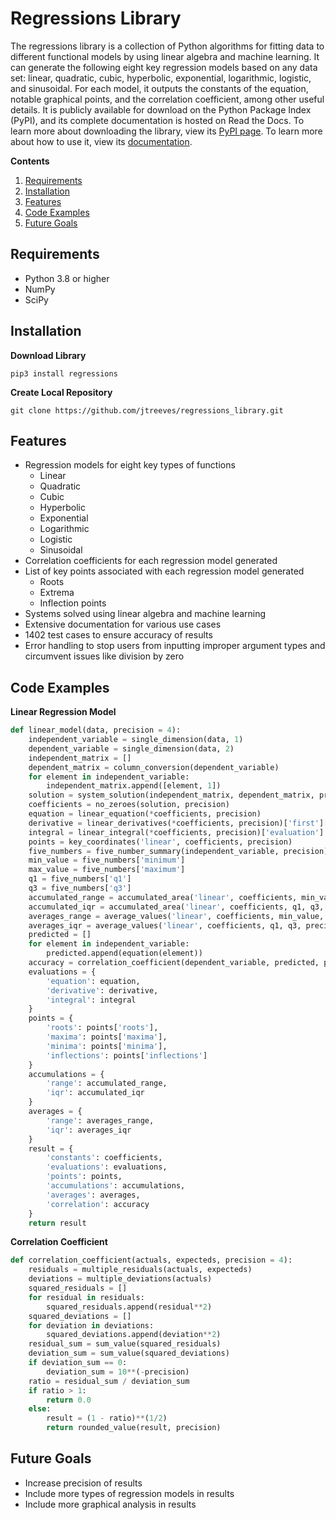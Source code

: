 # Regressions Library

The regressions library is a collection of Python algorithms for fitting data to different functional models by using linear algebra and machine learning. It can generate the following eight key regression models based on any data set: linear, quadratic, cubic, hyperbolic, exponential, logarithmic, logistic, and sinusoidal. For each model, it outputs the constants of the equation, notable graphical points, and the correlation coefficient, among other useful details. It is publicly available for download on the Python Package Index (PyPI), and its complete documentation is hosted on Read the Docs. To learn more about downloading the library, view its [PyPI page](https://pypi.org/project/regressions/). To learn more about how to use it, view its [documentation](https://regressions.readthedocs.io/en/latest/).

**Contents**
1. [Requirements](https://github.com/jtreeves/regressions_library#requirements)
2. [Installation](https://github.com/jtreeves/regressions_library#installation)
3. [Features](https://github.com/jtreeves/regressions_library#features)
4. [Code Examples](https://github.com/jtreeves/regressions_library#code-examples)
5. [Future Goals](https://github.com/jtreeves/regressions_library#future-goals)

## Requirements

- Python 3.8 or higher
- NumPy
- SciPy

## Installation

**Download Library**
```
pip3 install regressions
```

**Create Local Repository**
```
git clone https://github.com/jtreeves/regressions_library.git
```

## Features

- Regression models for eight key types of functions
    - Linear
    - Quadratic
    - Cubic
    - Hyperbolic
    - Exponential
    - Logarithmic
    - Logistic
    - Sinusoidal
- Correlation coefficients for each regression model generated
- List of key points associated with each regression model generated
    - Roots
    - Extrema
    - Inflection points
- Systems solved using linear algebra and machine learning
- Extensive documentation for various use cases
- 1402 test cases to ensure accuracy of results
- Error handling to stop users from inputting improper argument types and circumvent issues like division by zero

## Code Examples

**Linear Regression Model**
```python
def linear_model(data, precision = 4):
    independent_variable = single_dimension(data, 1)
    dependent_variable = single_dimension(data, 2)
    independent_matrix = []
    dependent_matrix = column_conversion(dependent_variable)
    for element in independent_variable:
        independent_matrix.append([element, 1])
    solution = system_solution(independent_matrix, dependent_matrix, precision)
    coefficients = no_zeroes(solution, precision)
    equation = linear_equation(*coefficients, precision)
    derivative = linear_derivatives(*coefficients, precision)['first']['evaluation']
    integral = linear_integral(*coefficients, precision)['evaluation']
    points = key_coordinates('linear', coefficients, precision)
    five_numbers = five_number_summary(independent_variable, precision)
    min_value = five_numbers['minimum']
    max_value = five_numbers['maximum']
    q1 = five_numbers['q1']
    q3 = five_numbers['q3']
    accumulated_range = accumulated_area('linear', coefficients, min_value, max_value, precision)
    accumulated_iqr = accumulated_area('linear', coefficients, q1, q3, precision)
    averages_range = average_values('linear', coefficients, min_value, max_value, precision)
    averages_iqr = average_values('linear', coefficients, q1, q3, precision)
    predicted = []
    for element in independent_variable:
        predicted.append(equation(element))
    accuracy = correlation_coefficient(dependent_variable, predicted, precision)
    evaluations = {
        'equation': equation,
        'derivative': derivative,
        'integral': integral
    }
    points = {
        'roots': points['roots'],
        'maxima': points['maxima'],
        'minima': points['minima'],
        'inflections': points['inflections']
    }
    accumulations = {
        'range': accumulated_range,
        'iqr': accumulated_iqr
    }
    averages = {
        'range': averages_range,
        'iqr': averages_iqr
    }
    result = {
        'constants': coefficients,
        'evaluations': evaluations,
        'points': points,
        'accumulations': accumulations,
        'averages': averages,
        'correlation': accuracy
    }
    return result
```

**Correlation Coefficient**
```python
def correlation_coefficient(actuals, expecteds, precision = 4):
    residuals = multiple_residuals(actuals, expecteds)
    deviations = multiple_deviations(actuals)
    squared_residuals = []
    for residual in residuals:
        squared_residuals.append(residual**2)
    squared_deviations = []
    for deviation in deviations:
        squared_deviations.append(deviation**2)
    residual_sum = sum_value(squared_residuals)
    deviation_sum = sum_value(squared_deviations)
    if deviation_sum == 0:
        deviation_sum = 10**(-precision)
    ratio = residual_sum / deviation_sum
    if ratio > 1:
        return 0.0
    else:
        result = (1 - ratio)**(1/2)
        return rounded_value(result, precision)
```

## Future Goals

- Increase precision of results
- Include more types of regression models in results
- Include more graphical analysis in results